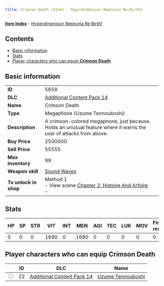 ```yaml
---
title: Crimson Death (Item) - Hyperdimension Neptunia Re;Birth1
---
```


[**Item Index**](/neptunia/rb1/item/index.html) - [Hyperdimension Neptunia Re;Birth1](/neptunia/rb1)

## Contents

- [Basic information](#basic-information)
- [Stats](#stats)
- [Player characters who can equip **Crimson Death**](#player-characters-who-can-equip-crimson-death)
## Basic information

|   |   |
| -- | -- |
| **ID** | 5659 |
| **DLC** | [Additional Content Pack 14](/neptunia/rb1/dlc/23-pack14.html) |
| **Name** | Crimson Death |
| **Type** | Megaphone (Uzume Tennouboshi) |
| **Description** | A crimson-colored megaphone, just because. Holds an unusual feature where it warns the user of attacks from above. |
| **Buy Price** | 2500000 |
| **Sell Price** | 55555 |
| **Max inventory** | 99 |
| **Weapon skill** | [Sound Waves](/neptunia/rb1/skill/23-3701-sound-waves.html) |
| **To unlock in shop** | Method 1<br />- View scene [Chapter 2: Histoire And Arfoire](/neptunia/rb1/scene/1-201-chapter-2-histoire-and-arfoire.html)<br />-  |


## Stats

| HP | SP | STR | VIT | INT | MEN | AGI | TEC | LUK | MOV | Fire res. | Ice res. | Wind res. | Lightning res. |
| -- | -- | --- | --- | --- | --- | --- | --- | --- | --- | --------- | -------- | --------- | -------------- |
| 0 | 0 | 0 | 1680 | 0 | 1680 | 0 | 0 | 0 | 0 | 0 | 0 | 0 | 0 |


## Player characters who can equip **Crimson Death**

|    | ID | DLC | Name |
| -- | -- | --- | ---- |
| <input type="checkbox" id="rb1-player-23-22" class="trackbox" /> | 22 | [Additional Content Pack 14](/neptunia/rb1/dlc/23-pack14.html) | [Uzume Tennouboshi](/neptunia/rb1/player/23-22-uzume-tennouboshi.html) |
